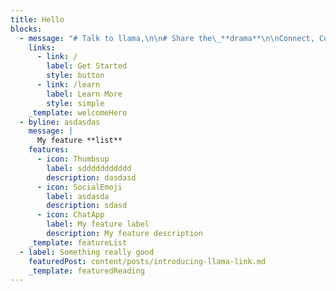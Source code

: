 ```yaml
---
title: Hello
blocks:
  - message: "# Talk to llama,\n\n# Share the\_**drama**\n\nConnect, Communicate, and Create Memorable Moments with Llama Video Calls\n"
    links:
      - link: /
        label: Get Started
        style: button
      - link: /learn
        label: Learn More
        style: simple
    _template: welcomeHero
  - byline: asdasdas
    message: |
      My feature **list**
    features:
      - icon: Thumbsup
        label: sddddddddddd
        description: dasdasd
      - icon: SocialEmoji
        label: asdasda
        description: sdasd
      - icon: ChatApp
        label: My feature label
        description: My feature description
    _template: featureList
  - label: Something really good
    featuredPost: content/posts/introducing-llama-link.md
    _template: featuredReading
---
```



